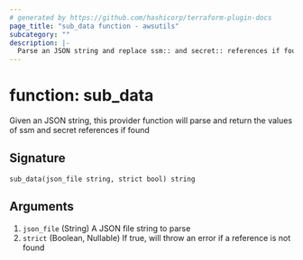 ```yaml
---
# generated by https://github.com/hashicorp/terraform-plugin-docs
page_title: "sub_data function - awsutils"
subcategory: ""
description: |-
  Parse an JSON string and replace ssm:: and secret:: references if found
---
```


# function: sub_data

Given an JSON string, this provider function will parse and return the values of ssm and secret references if found



## Signature

<!-- signature generated by tfplugindocs -->
```text
sub_data(json_file string, strict bool) string
```

## Arguments

<!-- arguments generated by tfplugindocs -->
1. `json_file` (String) A JSON file string to parse
1. `strict` (Boolean, Nullable) If true, will throw an error if a reference is not found
